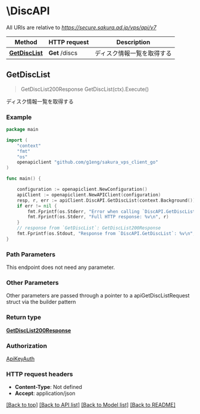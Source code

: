# \DiscAPI

All URIs are relative to *https://secure.sakura.ad.jp/vps/api/v7*

Method | HTTP request | Description
------------- | ------------- | -------------
[**GetDiscList**](DiscAPI.md#GetDiscList) | **Get** /discs | ディスク情報一覧を取得する



## GetDiscList

> GetDiscList200Response GetDiscList(ctx).Execute()

ディスク情報一覧を取得する



### Example

```go
package main

import (
	"context"
	"fmt"
	"os"
	openapiclient "github.com/g1eng/sakura_vps_client_go"
)

func main() {

	configuration := openapiclient.NewConfiguration()
	apiClient := openapiclient.NewAPIClient(configuration)
	resp, r, err := apiClient.DiscAPI.GetDiscList(context.Background()).Execute()
	if err != nil {
		fmt.Fprintf(os.Stderr, "Error when calling `DiscAPI.GetDiscList``: %v\n", err)
		fmt.Fprintf(os.Stderr, "Full HTTP response: %v\n", r)
	}
	// response from `GetDiscList`: GetDiscList200Response
	fmt.Fprintf(os.Stdout, "Response from `DiscAPI.GetDiscList`: %v\n", resp)
}
```

### Path Parameters

This endpoint does not need any parameter.

### Other Parameters

Other parameters are passed through a pointer to a apiGetDiscListRequest struct via the builder pattern


### Return type

[**GetDiscList200Response**](GetDiscList200Response.md)

### Authorization

[ApiKeyAuth](../README.md#ApiKeyAuth)

### HTTP request headers

- **Content-Type**: Not defined
- **Accept**: application/json

[[Back to top]](#) [[Back to API list]](../README.md#documentation-for-api-endpoints)
[[Back to Model list]](../README.md#documentation-for-models)
[[Back to README]](../README.md)

